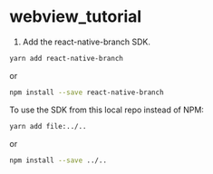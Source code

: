 # webview_tutorial

1. Add the react-native-branch SDK.

```bash
yarn add react-native-branch
```

or

```bash
npm install --save react-native-branch
```

To use the SDK from this local repo instead of NPM:

```bash
yarn add file:../..
```

or

```bash
npm install --save ../..
```
